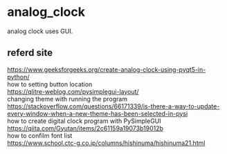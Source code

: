# analog_clock
analog clock uses GUI.<br>
## referd site
https://www.geeksforgeeks.org/create-analog-clock-using-pyqt5-in-python/ <br>
how to setting button location <br>
https://qlitre-weblog.com/pysimplegui-layout/ <br>
changing theme with running the program<br>
https://stackoverflow.com/questions/66171339/is-there-a-way-to-update-every-window-when-a-new-theme-has-been-selected-in-pysi
<br>
how to create digital clock program with PySimpleGUI<br>
https://qiita.com/Gyutan/items/2c61159a19073b19012b
<br>
how to confilm font list<br>
https://www.school.ctc-g.co.jp/columns/hishinuma/hishinuma21.html